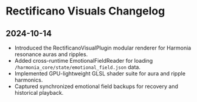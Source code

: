 # Rectificano Visuals Changelog

## 2024-10-14
- Introduced the RectificanoVisualPlugin modular renderer for Harmonia resonance auras and ripples.
- Added cross-runtime EmotionalFieldReader for loading `/harmonia_core/state/emotional_field.json` data.
- Implemented GPU-lightweight GLSL shader suite for aura and ripple harmonics.
- Captured synchronized emotional field backups for recovery and historical playback.

